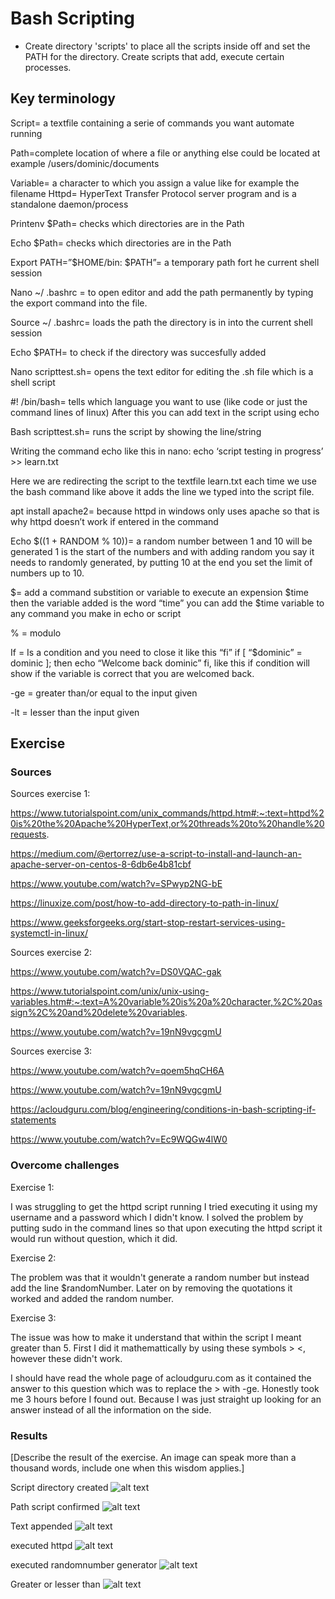 # Bash Scripting
+ Create directory 'scripts' to place all the scripts inside off and set the PATH for the directory. Create scripts that add, execute certain processes.

## Key terminology
Script= a textfile containing a serie of commands you want automate running

Path=complete location of where a file  or anything else could be located at example /users/dominic/documents

Variable= a character to which you assign a value like for example the filename
Httpd= HyperText Transfer Protocol server program and is a standalone daemon/process

Printenv $Path= checks which directories are in the Path

Echo $Path= checks which directories are in the Path

Export PATH=”$HOME/bin: $PATH”= a temporary path fort he current shell session

Nano ~/ .bashrc = to open editor and add the path permanently by typing the export command into the file.

Source ~/ .bashrc= loads the path the directory is in into the current shell session

Echo $PATH= to check if the directory was succesfully added

Nano scripttest.sh= opens the text editor for editing the .sh file which is a shell script 

#! /bin/bash= tells which language you want to use (like code or just the command lines of linux) After this you can add text in the script using echo

Bash scripttest.sh= runs the script by showing the line/string

Writing the command echo like this in nano: echo ‘script testing in progress’ >> learn.txt 

Here we are redirecting the script to the textfile learn.txt each time we use the bash command like above it adds the line we typed into the script file.

apt install apache2= because httpd in windows only uses apache so that is why httpd doesn’t work if entered in the command

Echo $((1 + RANDOM % 10))= a random number between 1 and 10 will be generated
1 is the start of the numbers and with adding random you say it needs to randomly generated, by putting 10 at the end you set the limit of numbers up to 10.

$= add a command substition or variable to execute an expension $time then the variable added is the word “time” you can add the $time variable to any command you make in echo or script

% = modulo

If = Is a condition and you need to close it like this “fi” if [ “$dominic” = dominic ]; then echo “Welcome back dominic” fi, like this if condition will show if the variable is correct that you are welcomed back.

-ge = greater than/or equal to the input given

-lt = lesser than the input given

## Exercise
### Sources
Sources exercise 1:

https://www.tutorialspoint.com/unix_commands/httpd.htm#:~:text=httpd%20is%20the%20Apache%20HyperText,or%20threads%20to%20handle%20requests.

https://medium.com/@ertorrez/use-a-script-to-install-and-launch-an-apache-server-on-centos-8-6db6e4b81cbf

https://www.youtube.com/watch?v=SPwyp2NG-bE

https://linuxize.com/post/how-to-add-directory-to-path-in-linux/

https://www.geeksforgeeks.org/start-stop-restart-services-using-systemctl-in-linux/

Sources exercise 2:

https://www.youtube.com/watch?v=DS0VQAC-gak

https://www.tutorialspoint.com/unix/unix-using-variables.htm#:~:text=A%20variable%20is%20a%20character,%2C%20assign%2C%20and%20delete%20variables.

https://www.youtube.com/watch?v=19nN9vgcgmU

Sources exercise 3:

https://www.youtube.com/watch?v=qoem5hqCH6A

https://www.youtube.com/watch?v=19nN9vgcgmU

https://acloudguru.com/blog/engineering/conditions-in-bash-scripting-if-statements

https://www.youtube.com/watch?v=Ec9WQGw4lW0

### Overcome challenges
Exercise 1:

I was struggling to get the httpd script running I tried executing it using my username and a password which I didn't know. I solved the problem by putting sudo in the command lines so that upon executing the httpd script it would run without question, which it did.

Exercise 2:

The problem was that it wouldn't generate a random number but instead add the line $randomNumber. Later on by removing the quotations it worked and added the random number.

Exercise 3:

The issue was how to make it understand that within the script I meant greater than 5. First I did it mathemattically by using these symbols > <, however these didn't work. 

I should have read the whole page of acloudguru.com as it contained the answer to this question which was to replace the > with -ge. Honestly took me 3 hours before I found out. Because I was just straight up looking for an answer instead of all the information on the side.


### Results
[Describe the result of the exercise. An image can speak more than a thousand words, include one when this wisdom applies.]

Script directory created
![alt text](https://github.com/Techgrounds-Cloud-9/cloud-9-Ephraim52/blob/5a71d648ee01a25586a9f92c04e8057bf34b5349/00_includes/week%201/assignment%209/script_directory.png)

Path script confirmed
![alt text](https://github.com/Techgrounds-Cloud-9/cloud-9-Ephraim52/blob/5a71d648ee01a25586a9f92c04e8057bf34b5349/00_includes/week%201/assignment%209/add_scripts_confirmed.png)

Text appended
![alt text](https://github.com/Techgrounds-Cloud-9/cloud-9-Ephraim52/blob/main/00_includes/week%201/assignment%209/text_redirected_confirmation.png)

executed httpd
![alt text](https://github.com/Techgrounds-Cloud-9/cloud-9-Ephraim52/blob/5a71d648ee01a25586a9f92c04e8057bf34b5349/00_includes/week%201/assignment%209/httpd_script_executed.png)

executed randomnumber generator
![alt text](https://github.com/Techgrounds-Cloud-9/cloud-9-Ephraim52/blob/5a71d648ee01a25586a9f92c04e8057bf34b5349/00_includes/week%201/assignment%209/number_generated_textfile.png)

Greater or lesser than
![alt text](https://github.com/Techgrounds-Cloud-9/cloud-9-Ephraim52/blob/5a71d648ee01a25586a9f92c04e8057bf34b5349/00_includes/week%201/assignment%209/exercise3_smaller_than_5.png)
